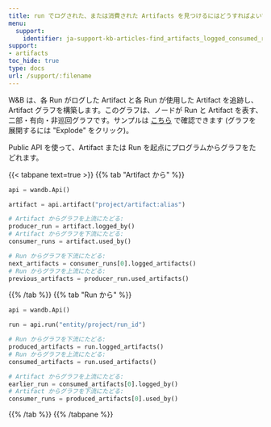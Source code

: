 ```yaml
---
title: run でログされた、または消費された Artifacts を見つけるにはどうすればよいですか？ Artifact を生成または消費した runs を見つけるにはどうすればよいですか？
menu:
  support:
    identifier: ja-support-kb-articles-find_artifacts_logged_consumed_run_find
support:
- artifacts
toc_hide: true
type: docs
url: /support/:filename
---
```


W&B は、各 Run がログした Artifact と各 Run が使用した Artifact を追跡し、Artifact グラフを構築します。このグラフは、ノードが Run と Artifact を表す、二部・有向・非巡回グラフです。サンプルは [こちら](https://wandb.ai/shawn/detectron2-11/artifacts/dataset/furniture-small-val/06d5ddd4deeb2a6ebdd5/graph) で確認できます (グラフを展開するには "Explode" をクリック)。

Public API を使って、Artifact または Run を起点にプログラムからグラフをたどれます。

{{< tabpane text=true >}}
{{% tab "Artifact から" %}}

```python
api = wandb.Api()

artifact = api.artifact("project/artifact:alias")

# Artifact からグラフを上流にたどる:
producer_run = artifact.logged_by()
# Artifact からグラフを下流にたどる:
consumer_runs = artifact.used_by()

# Run からグラフを下流にたどる:
next_artifacts = consumer_runs[0].logged_artifacts()
# Run からグラフを上流にたどる:
previous_artifacts = producer_run.used_artifacts()
```

{{% /tab %}}
{{% tab "Run から" %}}

```python
api = wandb.Api()

run = api.run("entity/project/run_id")

# Run からグラフを下流にたどる:
produced_artifacts = run.logged_artifacts()
# Run からグラフを上流にたどる:
consumed_artifacts = run.used_artifacts()

# Artifact からグラフを上流にたどる:
earlier_run = consumed_artifacts[0].logged_by()
# Artifact からグラフを下流にたどる:
consumer_runs = produced_artifacts[0].used_by()
```

{{% /tab %}}
{{% /tabpane %}}